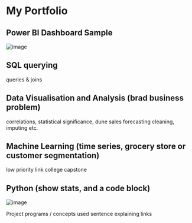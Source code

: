 # My Portfolio 
## Power BI Dashboard Sample
![image](https://github.com/johnleonard512/johnleonard512.github.io/assets/140750487/f52ddf9c-ff9d-41ee-8c17-ec0b5491c7a6)

## SQL querying
queries & joins
## Data Visualisation and Analysis (brad business problem)
correlations, statistical significance, dune 
sales forecasting 
cleaning, imputing etc.


## Machine Learning (time series, grocery store or customer segmentation)
low priority link college capstone

## Python (show stats, and a code block)
![image](https://github.com/johnleonard512/johnleonard512.github.io/assets/140750487/6a4de389-d41c-4500-9099-5248628009b5)

Project
programs / concepts used
sentence explaining
links
